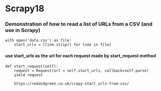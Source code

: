 # Scrapy18

### Demonstration of how to read a list of URLs from a CSV (and use in Scrapy)

    with open('data.csv') as file:
        start_urls = [line.strip() for line in file]

#### use start_urls as the url for each request made by start_request method

    def start_request(self):
        request = Request(url = self.start_urls, callback=self.parse)
        yield request
        
        https://redandgreen.co.uk/crapy-start_urls-from-csv/
